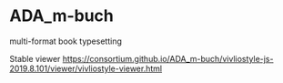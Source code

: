 # ADA_m-buch

multi-format book typesetting


Stable viewer https://consortium.github.io/ADA_m-buch/vivliostyle-js-2019.8.101/viewer/vivliostyle-viewer.html


